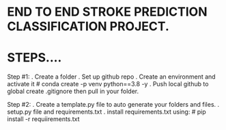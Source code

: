 # END TO END STROKE PREDICTION CLASSIFICATION PROJECT.

# STEPS....

Step #1:
. Create a folder
. Set up github repo
. Create an environment and activate it
    # conda create -p venv python==3.8 -y
. Push local github to global create .gitignore then pull in your folder.

Step #2:
. Create a template.py file to auto generate your folders and files.
. setup.py file and requirements.txt
. install requirements.txt using:
    # pip install -r requiirements.txt